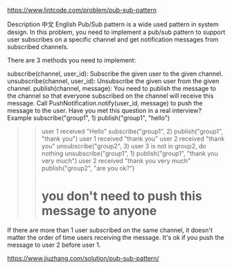 https://www.lintcode.com/problem/pub-sub-pattern

Description
中文
English
Pub/Sub pattern is a wide used pattern in system design. In this problem, you need to implement a pub/sub pattern to support user subscribes on a specific channel and get notification messages from subscribed channels.

There are 3 methods you need to implement:

subscribe(channel, user_id): Subscribe the given user to the given channel.
unsubscribe(channel, user_id): Unsubscribe the given user from the given channel.
publish(channel, message): You need to publish the message to the channel so that everyone subscribed on the channel will receive this message. Call PushNotification.notify(user_id, message) to push the message to the user.
Have you met this question in a real interview?  
Example
subscribe("group1",  1)
publish("group1", "hello")
>> user 1 received "Hello"
subscribe("group1", 2)
publish("group1", "thank you")
>> user 1 received "thank you"
>> user 2 received "thank you"
unsubscribe("group2", 3)
>> user 3 is not in group2, do nothing
unsubscribe("group1", 1)
publish("group1", "thank you very much")
>> user 2 received "thank you very much"
publish("group2", "are you ok?")
>> # you don't need to push this message to anyone
If there are more than 1 user subscribed on the same channel, it doesn't matter the order of time users receiving the message. It's ok if you push the message to user 2 before user 1.

https://www.jiuzhang.com/solution/pub-sub-pattern/
